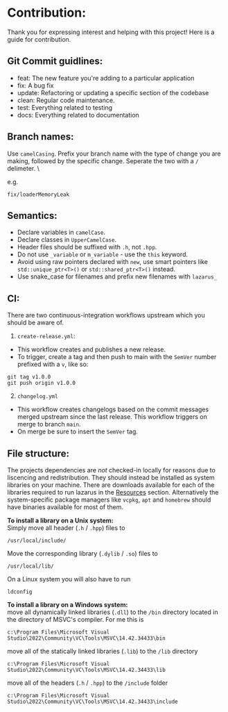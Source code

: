 # Contribution:
Thank you for expressing interest and helping with this project! Here is a guide for contribution.

## Git Commit guidlines:
- feat: The new feature you're adding to a particular application
- fix: A bug fix
- update: Refactoring or updating a specific section of the codebase
- clean: Regular code maintenance.
- test: Everything related to testing
- docs: Everything related to documentation

## Branch names:
Use `camelCasing`. Prefix your branch name with the type of change you are making, followed by the specific change. Seperate the two with a `/` delimeter. \

e.g.
```
fix/loaderMemoryLeak
```

## Semantics:
- Declare variables in `camelCase`.
- Declare classes in `UpperCamelCase`.
- Header files should be suffixed with `.h`, not `.hpp`.
- Do not use `_variable` or `m_variable` - use the `this` keyword.
- Avoid using raw pointers declared with `new`, use smart pointers like `std::unique_ptr<T>()` or `std::shared_ptr<T>()` instead.
- Use snake_case for filenames and prefix new filenames with `lazarus_`

## CI:
There are two continuous-integration workflows upstream which you should be aware of.
1. `create-release.yml`:
  - This workflow creates and publishes a new release.
  - To trigger, create a tag and then push to main with the `SemVer` number prefixed with a `v`, like so:
```
git tag v1.0.0
git push origin v1.0.0 
```

2. `changelog.yml`
  - This workflow creates changelogs based on the commit messages merged upstream since the last release. This workflow triggers on merge to branch `main`.
  - On merge be sure to insert the `SemVer` tag.

## File structure:
The projects dependencies are *not* checked-in locally for reasons due to liscencing and redistribution. They should instead be installed as system libraries on your machine. 
There are downloads available for each of the libraries required to run lazarus in the [Resources](./docs/resources.md) section. Alternatively the system-specific package managers like `vcpkg`, `apt` and `homebrew` should have binaries available for most of them.

**To install a library on a Unix system:** \
Simply move all header (`.h` / `.hpp`) files to 
```
/usr/local/include/
```

Move the corresponding library (`.dylib` / `.so`) files to
```
/usr/local/lib/
```

On a Linux system you will also have to run
```
ldconfig
```

**To install a library on a Windows system:** \
move all dynamically linked libraries (`.dll`) to the `/bin` directory located in the directory of MSVC's compiler. For me this is
```
c:\Program Files\Microsoft Visual Studio\2022\Community\VC\Tools\MSVC\14.42.34433\bin
```

move all of the statically linked libraries (`.lib`) to the `/lib` directory
```
c:\Program Files\Microsoft Visual Studio\2022\Community\VC\Tools\MSVC\14.42.34433\lib
```

move all of the headers (`.h` / `.hpp`) to the `/include` folder
```
c:\Program Files\Microsoft Visual Studio\2022\Community\VC\Tools\MSVC\14.42.34433\include
```